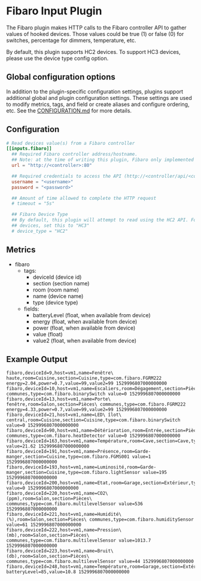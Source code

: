 # Fibaro Input Plugin

The Fibaro plugin makes HTTP calls to the Fibaro controller API to gather values
of hooked devices. Those values could be true (1) or false (0) for switches,
percentage for dimmers, temperature, etc.

By default, this plugin supports HC2 devices. To support HC3 devices, please
use the device type config option.

## Global configuration options <!-- @/docs/includes/plugin_config.md -->

In addition to the plugin-specific configuration settings, plugins support
additional global and plugin configuration settings. These settings are used to
modify metrics, tags, and field or create aliases and configure ordering, etc.
See the [CONFIGURATION.md][CONFIGURATION.md] for more details.

[CONFIGURATION.md]: ../../../docs/CONFIGURATION.md#plugins

## Configuration

```toml @sample.conf
# Read devices value(s) from a Fibaro controller
[[inputs.fibaro]]
  ## Required Fibaro controller address/hostname.
  ## Note: at the time of writing this plugin, Fibaro only implemented http - no https available
  url = "http://<controller>:80"

  ## Required credentials to access the API (http://<controller/api/<component>)
  username = "<username>"
  password = "<password>"

  ## Amount of time allowed to complete the HTTP request
  # timeout = "5s"

  ## Fibaro Device Type
  ## By default, this plugin will attempt to read using the HC2 API. For HC3
  ## devices, set this to "HC3"
  # device_type = "HC2"
```

## Metrics

- fibaro
  - tags:
    - deviceId (device id)
    - section (section name)
    - room (room name)
    - name (device name)
    - type (device type)
  - fields:
    - batteryLevel (float, when available from device)
    - energy (float, when available from device)
    - power (float, when available from device)
    - value (float)
    - value2 (float, when available from device)

## Example Output

```text
fibaro,deviceId=9,host=vm1,name=Fenêtre\ haute,room=Cuisine,section=Cuisine,type=com.fibaro.FGRM222 energy=2.04,power=0.7,value=99,value2=99 1529996807000000000
fibaro,deviceId=10,host=vm1,name=Escaliers,room=Dégagement,section=Pièces\ communes,type=com.fibaro.binarySwitch value=0 1529996807000000000
fibaro,deviceId=13,host=vm1,name=Porte\ fenêtre,room=Salon,section=Pièces\ communes,type=com.fibaro.FGRM222 energy=4.33,power=0.7,value=99,value2=99 1529996807000000000
fibaro,deviceId=21,host=vm1,name=LED\ îlot\ central,room=Cuisine,section=Cuisine,type=com.fibaro.binarySwitch value=0 1529996807000000000
fibaro,deviceId=90,host=vm1,name=Détérioration,room=Entrée,section=Pièces\ communes,type=com.fibaro.heatDetector value=0 1529996807000000000
fibaro,deviceId=163,host=vm1,name=Température,room=Cave,section=Cave,type=com.fibaro.temperatureSensor value=21.62 1529996807000000000
fibaro,deviceId=191,host=vm1,name=Présence,room=Garde-manger,section=Cuisine,type=com.fibaro.FGMS001 value=1 1529996807000000000
fibaro,deviceId=193,host=vm1,name=Luminosité,room=Garde-manger,section=Cuisine,type=com.fibaro.lightSensor value=195 1529996807000000000
fibaro,deviceId=200,host=vm1,name=Etat,room=Garage,section=Extérieur,type=com.fibaro.doorSensor value=0 1529996807000000000
fibaro,deviceId=220,host=vm1,name=CO2\ (ppm),room=Salon,section=Pièces\ communes,type=com.fibaro.multilevelSensor value=536 1529996807000000000
fibaro,deviceId=221,host=vm1,name=Humidité\ (%),room=Salon,section=Pièces\ communes,type=com.fibaro.humiditySensor value=61 1529996807000000000
fibaro,deviceId=222,host=vm1,name=Pression\ (mb),room=Salon,section=Pièces\ communes,type=com.fibaro.multilevelSensor value=1013.7 1529996807000000000
fibaro,deviceId=223,host=vm1,name=Bruit\ (db),room=Salon,section=Pièces\ communes,type=com.fibaro.multilevelSensor value=44 1529996807000000000
fibaro,deviceId=248,host=vm1,name=Température,room=Garage,section=Extérieur,type=com.fibaro.temperatureSensor batteryLevel=85,value=10.8 1529996807000000000
```
